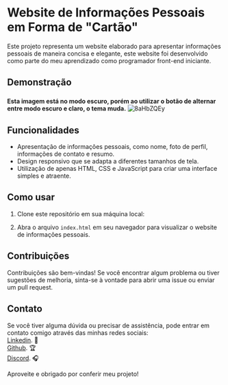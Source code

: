 # Website de Informações Pessoais em Forma de "Cartão"

Este projeto representa um website elaborado para apresentar informações pessoais de maneira concisa e elegante, este website foi desenvolvido como parte do meu aprendizado como programador front-end iniciante.

## Demonstração

### 
**Esta imagem está no modo escuro, porém ao utilizar o botão de alternar entre modo escuro e claro, o tema muda.**
![8aHbZQEy](https://github.com/Jouberly/website-informacoes-pessoais/assets/143310600/86fec13c-c783-4ba1-a1ef-df0f0884bc5b)

## Funcionalidades

- Apresentação de informações pessoais, como nome, foto de perfil, informações de contato e resumo.
- Design responsivo que se adapta a diferentes tamanhos de tela.
- Utilização de apenas HTML, CSS e JavaScript para criar uma interface simples e atraente.

## Como usar

1. Clone este repositório em sua máquina local:

2. Abra o arquivo `index.html` em seu navegador para visualizar o website de informações pessoais.

## Contribuições

Contribuições são bem-vindas! Se você encontrar algum problema ou tiver sugestões de melhoria, sinta-se à vontade para abrir uma issue ou enviar um pull request.

## Contato

Se você tiver alguma dúvida ou precisar de assistência, pode entrar em contato comigo através das minhas redes sociais: <br>
[Linkedin](https://www.linkedin.com/in/jouberly-gabriel-a1683928b/). 🔔 <br>
[Github](https://github.com/Jouberly/). 🏆 <br>
[Discord](https://discord.com/users/399624080216686602). 🎧 <br>

Aproveite e obrigado por conferir meu projeto!
